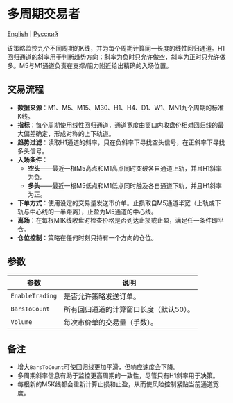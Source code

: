 # 多周期交易者
[English](README.md) | [Русский](README_ru.md)

该策略监控九个不同周期的K线，并为每个周期计算同一长度的线性回归通道。H1回归通道的斜率用于判断趋势方向：斜率为负时只允许做空，斜率为正时只允许做多。M5与M1通道负责在支撑/阻力附近给出精确的入场位置。

## 交易流程

- **数据来源**：M1、M5、M15、M30、H1、H4、D1、W1、MN1九个周期的标准K线。
- **指标**：每个周期使用线性回归通道，通道宽度由窗口内收盘价相对回归线的最大偏差确定，形成对称的上下轨道。
- **趋势过滤**：读取H1通道的斜率，只在负斜率下寻找空头信号，在正斜率下寻找多头信号。
- **入场条件**：
  - **空头**——最近一根M5高点和M1高点同时突破各自通道上轨，并且H1斜率为负。
  - **多头**——最近一根M5低点和M1低点同时触及各自通道下轨，并且H1斜率为正。
- **下单方式**：使用设定的交易量发送市价单。止损取自M5通道半宽（上轨或下轨与中心线的一半距离），止盈为M5通道的中心线。
- **离场**：在每根M1K线收盘时检查价格是否到达止损或止盈，满足任一条件即平仓。
- **仓位控制**：策略在任何时刻只持有一个方向的仓位。

## 参数

| 参数 | 说明 |
| --- | --- |
| `EnableTrading` | 是否允许策略发送订单。 |
| `BarsToCount` | 所有回归通道的计算窗口长度（默认50）。 |
| `Volume` | 每次市价单的交易量（手数）。 |

## 备注

- 增大`BarsToCount`可使回归线更加平滑，但响应速度会下降。
- 多周期斜率信息有助于监控更高周期的一致性，尽管只有H1斜率用于决策。
- 每根新的M5K线都会重新计算止损和止盈，从而使风险控制紧贴当前通道宽度。
